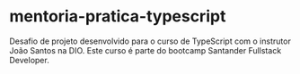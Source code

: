 # mentoria-pratica-typescript
Desafio de projeto desenvolvido para o curso de TypeScript com o instrutor João Santos na DIO.
Este curso é parte do bootcamp Santander Fullstack Developer.
